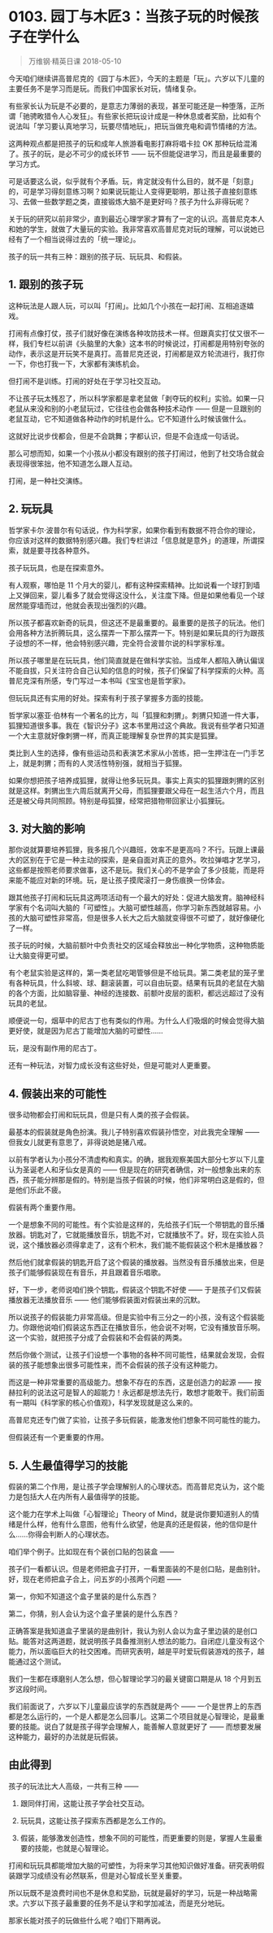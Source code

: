 # 0103. 园丁与木匠3：当孩子玩的时候孩子在学什么
> 万维钢·精英日课
2018-05-10

今天咱们继续讲高普尼克的《园丁与木匠》，今天的主题是「玩」。六岁以下儿童的主要任务不是学习而是玩。而我们中国家长对玩，情绪复杂。

有些家长认为玩是不必要的，是意志力薄弱的表现，甚至可能还是一种堕落，正所谓「驰骋畋猎令人心发狂」。有些家长把玩设计成是一种休息或者奖励，比如有个说法叫「学习要认真地学习，玩要尽情地玩」，把玩当做充电和调节情绪的方法。

这两种观点都是把孩子的玩和成年人旅游看电影打麻将唱卡拉 OK 那种玩给混淆了。孩子的玩，是必不可少的成长环节 —— 玩不但能促进学习，而且是最重要的学习方式。

可是话要这么说，似乎就有个矛盾。玩，肯定就没有什么目的，就不是「刻意」的，可是学习得刻意练习啊？如果说玩能让人变得更聪明，那让孩子直接刻意练习、去做一些数学题之类，直接锻炼大脑不是更好吗？孩子为什么非得玩呢？

关于玩的研究以前非常少，直到最近心理学家才算有了一定的认识。高普尼克本人和她的学生，就做了大量玩的实验。我非常喜欢高普尼克对玩的理解，可以说她已经有了一个相当说得过去的「统一理论」。

孩子的玩一共有三种：跟别的孩子玩、玩玩具、和假装。

## 1. 跟别的孩子玩
这种玩法是人跟人玩，可以叫「打闹」。比如几个小孩在一起打闹、互相追逐嬉戏。

打闹有点像打仗，孩子们就好像在演练各种攻防技术一样。但跟真实打仗又很不一样，我们专栏以前讲《头脑里的大象》这本书的时候说过，打闹都是用特别夸张的动作，表示这是开玩笑不是真打。高普尼克还说，打闹都是双方轮流进行，我打你一下，你也打我一下，大家都有演练机会。

但打闹不是训练。打闹的好处在于学习社交互动。

不让孩子玩太残忍了，所以科学家都是拿老鼠做「剥夺玩的权利」实验。如果一只老鼠从来没和别的小老鼠玩过，它往往也会做各种技术动作 —— 但是一旦跟别的老鼠互动，它不知道做各种动作的时机是什么。它不知道什么时候该做什么。

这就好比说步伐都会，但是不会跳舞；字都认识，但是不会连成一句话说。

那么可想而知，如果一个小孩从小都没有跟别的孩子打闹过，他到了社交场合就会表现得很笨拙，他不知道怎么跟人互动。

打闹，是一种社交演练。

## 2. 玩玩具
哲学家卡尔·波普尔有句话说，作为科学家，如果你看到有数据不符合你的理论，你应该对这样的数据特别感兴趣。我们专栏讲过「信息就是意外」的道理，所谓探索，就是要寻找各种意外。

孩子玩玩具，也是在探索意外。

有人观察，哪怕是 11 个月大的婴儿，都有这种探索精神。比如说看一个球打到墙上又弹回来，婴儿看多了就会觉得这没什么，关注度下降。但是如果他看见一个球居然能穿墙而过，他就会表现出强烈的兴趣。

所以孩子都喜欢新奇的玩具，但这还不是最重要的。最重要的是孩子的玩法。他们会用各种方法折腾玩具，这么摆弄一下那么摆弄一下。特别是如果玩具的行为跟孩子设想的不一样，他会特别感兴趣，完全符合波普尔说的科学家标准。

所以孩子哪里是在玩玩具，他们简直就是在做科学实验。当成年人都陷入确认偏误不能自拔，只关注符合自己认知的信息的时候，孩子们保留了科学探索的火种。高普尼克深有所感，专门写过一本书叫《宝宝也是哲学家》。

但玩玩具还有实用的好处。探索有利于孩子掌握多方面的技能。

哲学家以塞亚·伯林有一个著名的比方，叫「狐狸和刺猬」。刺猬只知道一件大事，狐狸知道很多事。我在《智识分子》这本书里用过这个典故。我说有些学者只知道一个大主意就好像刺猬一样，而真正能理解复杂世界的其实是狐狸。

类比到人生的选择，像有些运动员和表演艺术家从小苦练，把一生押注在一门手艺上，就是刺猬；而有的人灵活性特别强，就相当于狐狸。

如果你想把孩子培养成狐狸，就得让他多玩玩具。事实上真实的狐狸跟刺猬的区别就是这样。刺猬出生六周后就离开父母，而狐狸要跟父母在一起生活六个月，而且还是被父母共同照顾。特别是母狐狸，经常把猎物带回家让小狐狸玩。

## 3. 对大脑的影响
那你说就算要培养狐狸，我多报几个兴趣班，效率不是更高吗？不行。玩跟上课最大的区别在于它是一种主动的探索，是亲自面对真正的意外。吹拉弹唱才艺学习，这些都是按照老师要求做事，这不是玩。我们关心的不是学会了多少技能，而是将来能不能应对新的环境。玩，是让孩子摸爬滚打一身伤痕换一份体会。

跟其他孩子打闹和玩玩具这两项活动有一个最大的好处：促进大脑发育。脑神经科学家有个名词叫大脑的「可塑性」。大脑可塑性越高，你学习新东西就越容易。小孩的大脑可塑性非常高，但是很多人长大之后大脑就变得很不可塑了，就好像硬化了一样。

孩子玩的时候，大脑前额叶中负责社交的区域会释放出一种化学物质，这种物质能让大脑变得更可塑。

有个老鼠实验是这样的，第一类老鼠吃喝管够但是不给玩具。第二类老鼠的笼子里有各种玩具，什么斜坡、球、翻滚装置，可以自由玩耍。结果有玩具的老鼠在大脑的各个方面，比如脑容量、神经的连接数、前额叶皮层的面积，都远远超过了没有玩具的老鼠。

顺便说一句，烟草中的尼古丁也有类似的作用。为什么人们吸烟的时候会觉得大脑更好使，就是因为尼古丁能增加大脑的可塑性……

玩，是没有副作用的尼古丁。

还有一种玩法，对智力成长没有这些好处，但是可能对人更重要。

## 4. 假装出来的可能性
很多动物都会打闹和玩玩具，但是只有人类的孩子会假装。

最基本的假装就是角色扮演。我儿子特别喜欢假装孙悟空，对此我完全理解 —— 但我女儿就更有意思了，非得说她是猪八戒。

以前有学者认为小孩分不清虚构和真实。的确，据我观察美国大部分七岁以下儿童认为圣诞老人和牙仙女是真的 —— 但是现在的研究者确信，对一般想象出来的东西，孩子能分辨那是假的。特别是当孩子假装的时候，他们非常明白这是假的，但是他们乐此不疲。

假装有两个重要作用。

一个是想象不同的可能性。有个实验是这样的，先给孩子们玩一个带钥匙的音乐播放器。钥匙对了，它就能播放音乐，钥匙不对，它就播放不了。好，现在实验人员说，这个播放器必须得拿走了，这有个积木，我们能不能假装这个积木是播放器？

然后他们就拿假装的钥匙开启了这个假装的播放器。当然没有音乐播放出来，但是孩子们能够假装现在有音乐，并且跟着音乐唱歌。

好，下一步，老师说咱们换个钥匙，假装这个钥匙不好使 —— 于是孩子们又假装播放器无法播放音乐 —— 他们能够假装面对假装出来的沉默。

所以说孩子的假装能力非常高级。但是实验中有三分之一的小孩，没有这个假装能力。你跟他说咱们假装这东西正在播放音乐，他会说不对啊，它没有播放音乐啊。这一个实验，就把孩子分成了会假装和不会假装的两类。

然后你做个测试，让孩子们设想一个事物的各种不同可能性，结果就会发现，会假装的孩子能想象出很多可能性来，而不会假装的孩子没有这种能力。

而这是一种非常重要的高级能力。想象不存在的东西，这是创造力的起源 —— 按赫拉利的说法这可是智人的超能力！永远都是想法先行，敢想才能敢干。我们前面有一期叫《科学家的核心价值观》，科学发现就是这么来的。

高普尼克还专门做了实验，让孩子多玩假装，能激发他们想象不同可能性的能力。

但假装还有一个更重要的作用。

## 5. 人生最值得学习的技能
假装的第二个作用，是让孩子学会理解别人的心理状态。而高普尼克认为，这个能力是包括大人在内所有人最值得学的技能。

这个能力在学术上叫做「心智理论」Theory of Mind，就是说你要知道别人的情绪是什么样，他有什么意图，他有什么欲望，他是真的还是假装，他的信仰是什么……你得会判断人的心理状态。

咱们举个例子。比如现在有个装创口贴的包装盒 —— 

孩子们一看都认识。但是老师把盒子打开，一看里面装的不是创口贴，是曲别针。好，现在老师把盒子合上，问五岁的小孩两个问题 ——

第一，你知不知道这个盒子里装的是什么东西？

第二，你猜，别人会认为这个盒子里装的是什么东西？

正确答案是我知道盒子里装的是曲别针，我认为别人会以为盒子里边装的是创口贴。能答对这两道题，就说明孩子具备推测别人想法的能力。自闭症儿童没有这个能力，所以面临巨大的社交困难。而研究表明，越是平时爱玩假装游戏的孩子，越能通过这个测试。

我们一生都在琢磨别人怎么想，但心智理论学习的最关键窗口期是从 18 个月到五岁这段时间。

我们前面说了，六岁以下儿童最应该学的东西就是两个 —— 一个是世界上的东西都是怎么运行的，一个是人都是怎么回事儿。这第二个项目就是心智理论，是最重要的技能。说白了就是孩子得学会理解人，能善解人意就更好了 —— 而想要发展这种能力，最好的办法就是玩假装。

## 由此得到
孩子的玩法比大人高级，一共有三种 ——

1. 跟同伴打闹，这能让孩子学会社交互动。

2. 玩玩具，这能让孩子探索东西都是怎么工作的。
3. 假装，能够激发创造性，想象不同的可能性，而更重要的则是，掌握人生最重要的技能，也就是心智理论。

打闹和玩玩具都能增加大脑的可塑性，为将来学习其他知识做好准备。研究表明假装跟学习成绩没有必然联系，但是对心智成长至关重要。

所以玩既不是浪费时间也不是休息和奖励，玩就是最好的学习，玩是一种战略需求。六岁以下孩子最重要的任务不是认字和学加减法，而是充分地玩。

那家长能对孩子的玩做些什么呢？咱们下期再说。





